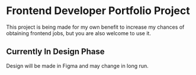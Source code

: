 # Frontend Developer Portfolio Project

This project is being made for my own benefit to increase my chances of obtaining frontend jobs, but you are also welcome to use it.

## Currently In Design Phase

Design will be made in Figma and may change in long run.
